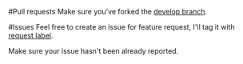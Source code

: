 #Pull requests
Make sure you've forked the [develop branch](https://github.com/rampo/UpdateChecker/tree/develop).

#Issues
Feel free to create an issue for feature request, I'll tag it with [request label](https://github.com/rampo/UpdateChecker/issues?labels=request).

Make sure your issue hasn't been already reported.